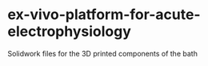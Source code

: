 # ex-vivo-platform-for-acute-electrophysiology
Solidwork files for the 3D printed components of the bath
